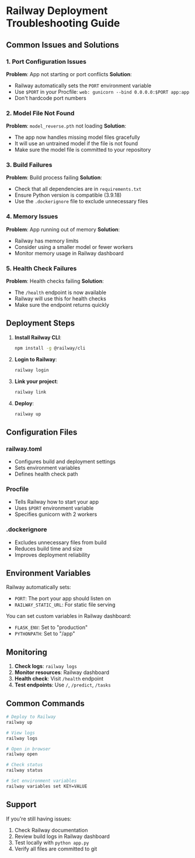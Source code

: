 # Railway Deployment Troubleshooting Guide

## Common Issues and Solutions

### 1. Port Configuration Issues

**Problem**: App not starting or port conflicts
**Solution**:

- Railway automatically sets the `PORT` environment variable
- Use `$PORT` in your Procfile: `web: gunicorn --bind 0.0.0.0:$PORT app:app`
- Don't hardcode port numbers

### 2. Model File Not Found

**Problem**: `model_reverse.pth` not loading
**Solution**:

- The app now handles missing model files gracefully
- It will use an untrained model if the file is not found
- Make sure the model file is committed to your repository

### 3. Build Failures

**Problem**: Build process failing
**Solution**:

- Check that all dependencies are in `requirements.txt`
- Ensure Python version is compatible (3.9.18)
- Use the `.dockerignore` file to exclude unnecessary files

### 4. Memory Issues

**Problem**: App running out of memory
**Solution**:

- Railway has memory limits
- Consider using a smaller model or fewer workers
- Monitor memory usage in Railway dashboard

### 5. Health Check Failures

**Problem**: Health checks failing
**Solution**:

- The `/health` endpoint is now available
- Railway will use this for health checks
- Make sure the endpoint returns quickly

## Deployment Steps

1. **Install Railway CLI**:

   ```bash
   npm install -g @railway/cli
   ```

2. **Login to Railway**:

   ```bash
   railway login
   ```

3. **Link your project**:

   ```bash
   railway link
   ```

4. **Deploy**:

   ```bash
   railway up
   ```

## Configuration Files

### railway.toml

- Configures build and deployment settings
- Sets environment variables
- Defines health check path

### Procfile

- Tells Railway how to start your app
- Uses `$PORT` environment variable
- Specifies gunicorn with 2 workers

### .dockerignore

- Excludes unnecessary files from build
- Reduces build time and size
- Improves deployment reliability

## Environment Variables

Railway automatically sets:

- `PORT`: The port your app should listen on
- `RAILWAY_STATIC_URL`: For static file serving

You can set custom variables in Railway dashboard:

- `FLASK_ENV`: Set to "production"
- `PYTHONPATH`: Set to "/app"

## Monitoring

1. **Check logs**: `railway logs`
2. **Monitor resources**: Railway dashboard
3. **Health check**: Visit `/health` endpoint
4. **Test endpoints**: Use `/`, `/predict`, `/tasks`

## Common Commands

```bash
# Deploy to Railway
railway up

# View logs
railway logs

# Open in browser
railway open

# Check status
railway status

# Set environment variables
railway variables set KEY=VALUE
```

## Support

If you're still having issues:

1. Check Railway documentation
2. Review build logs in Railway dashboard
3. Test locally with `python app.py`
4. Verify all files are committed to git
